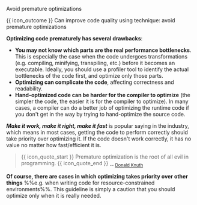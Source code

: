 <span id="title">Avoid premature optimizations</span>

<span id="prereqs"></span>

<span id="outcomes">{{ icon_outcome }} Can improve code quality using technique: avoid premature optimizations </span>

<div id="body">

**Optimizing code prematurely has several drawbacks**:
* **You may not know which parts are the real performance bottlenecks**. This is especially the case when the code undergoes transformations (e.g. compiling, minifying, transpiling, etc.) before it becomes an executable. Ideally, you should use a profiler tool to identify the actual bottlenecks of the code first, and optimize only those parts.
* **Optimizing can complicate the code**, affecting correctness and readability.
* **Hand-optimized code can be harder for the compiler to optimize** (the simpler the code, the easier it is for the compiler to optimize). In many cases, a compiler can do a better job of optimizing the runtime code if you don't get in the way by trying to hand-optimize the source code.

**_Make it work, make it right, make it fast_** is popular saying in the industry, which means in most cases, getting the code to perform correctly should take priority over optimizing it. If the code doesn't work correctly, it has no value no matter how fast/efficient it is.

> {{ icon_quote_start }} Premature optimization is the root of all evil in programming. {{ icon_quote_end }} <sub>-- [Donald Knuth](https://en.wikipedia.org/wiki/Donald_Knuth)</sub>

**Of course, there are cases in which optimizing takes priority over other things** %%e.g. when writing code for resource-constrained environments%%. This guideline is simply a caution that you should optimize only when it is really needed.

</div>

<div id="extras">
</div>
